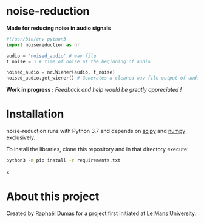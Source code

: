 # noise-reduction
**Made for reducing noise in audio signals**

```python
#!/usr/bin/env python3
import noisereduction as nr

audio = 'noised_audio' # wav file
t_noise = 1 # time of noise at the beginning of audio

noised_audio = nr.Wiener(audio, t_noise)
noised_audio.get_wiener() # Generates a cleaned wav file output of audio using Wiener filter
```

**Work in progress :** *Feedback and help would be greatly appreciated !*

# Installation
noise-reduction runs with Python 3.7 and depends on [scipy](https://www.scipy.org/) and [numpy](https://www.numpy.org/) exclusively.

To install the libraries, clone this repository and in that directory execute:
```sh
python3 -m pip install -r requirements.txt
```
s
# About this project
Created by [Raphaël Dumas](https://github.com/DumasRaphael) for a project first initiated at [Le Mans University](http://www.univ-lemans.fr/fr/index.html).
